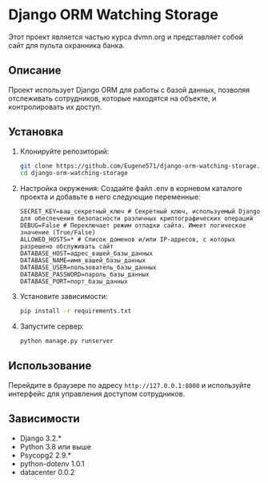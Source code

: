 # Django ORM Watching Storage

Этот проект является частью курса dvmn.org и представляет собой сайт для пульта охранника банка.

## Описание

Проект использует Django ORM для работы с базой данных, позволяя отслеживать сотрудников, которые находятся на объекте, и контролировать их доступ.


## Установка

1. Клонируйте репозиторий:

    ```bash
    git clone https://github.com/Eugene571/django-orm-watching-storage.git
    cd django-orm-watching-storage
    ```
2. Настройка окружения:
Создайте файл .env в корневом каталоге проекта и добавьте в него следующие переменные:
   ``` env
   SECRET_KEY=ваш_секретный_ключ # Секретный ключ, используемый Django для обеспечения безопасности различных криптографических операций
   DEBUG=False # Переключает режим отладки сайта. Имеет логическое значение (True/False)
   ALLOWED_HOSTS=* # Список доменов и/или IP-адресов, с которых разрешено обслуживать сайт
   DATABASE_HOST=адрес_вашей_базы_данных
   DATABASE_NAME=имя_вашей_базы_данных
   DATABASE_USER=пользователь_базы_данных
   DATABASE_PASSWORD=пароль_базы_данных
   DATABASE_PORT=порт_базы_данных
   ```

3. Установите зависимости:

    ```bash
    pip install -r requirements.txt
    ```

4. Запустите сервер:

    ```bash
    python manage.py runserver
    ```

## Использование

Перейдите в браузере по адресу `http://127.0.0.1:8000` и используйте интерфейс для управления доступом сотрудников.

## Зависимости

- Django 3.2.*
- Python 3.8 или выше
- Psycopg2 2.9.*
- python-dotenv 1.0.1
- datacenter 0.0.2
